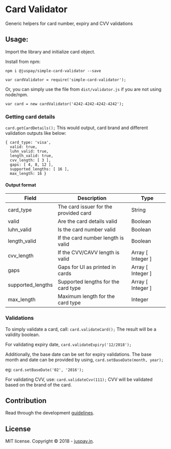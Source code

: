 # Card Validator

Generic helpers for card number, expiry and CVV validations

## Usage:
Import the library and initialize card object.

Install from npm:

`npm i @juspay/simple-card-validator --save`

`var cardValidator = require('simple-card-validator');`

Or, you can simply use the file from `dist/validator.js` if you are not using node/npm.

`var card = new cardValidator('4242-4242-4242-4242');`

### Getting card details
`card.getCardDetails();`
This would output, card brand and different validation outputs like below:
```
{ card_type: 'visa',
  valid: true,
  luhn_valid: true,
  length_valid: true,
  cvv_length: [ 3 ],
  gaps: [ 4, 8, 12 ],
  supported_lengths: [ 16 ],
  max_length: 16 }
```

#### Output format

| Field             | Description                           | Type              |
| ----------------- | ------------------------------------- | ----------------- |
| card_type         | The card issuer for the provided card | String            |
| valid             | Are the card details valid            | Boolean           |
| luhn_valid        | Is the card number valid              | Boolean           |
| length_valid      | If the card number length is valid    | Boolean           |
| cvv_length        | If the CVV/CAVV length is valid       | Array [ Integer ] |
| gaps              | Gaps for UI as printed in cards       | Array [ Integer ] |
| supported_lengths | Supported lengths for the card type   | Array [ Integer ] |
| max_length        | Maximum length for the card type      | Integer           |


### Validations
To simply validate a card, call:
`card.validateCard();`
The result will be a validity boolean.

For validating expiry date,
`card.validateExpiry('12/2018');`

Additionally, the base date can be set for expiry validations. The base month and date can be provided by using,
`card.setBaseDate(month, year);`

eg: `card.setBaseDate('02', '2016');`

For validating CVV, use:
`card.validateCvv(111);`
CVV will be validated based on the brand of the card.


## Contribution

Read through the development
[guidelines](https://sites.google.com/a/juspay.in/card-validator-devel-guide/).

## License

MIT license. Copyright © 2018 - [juspay.in](https://www.juspay.in).

